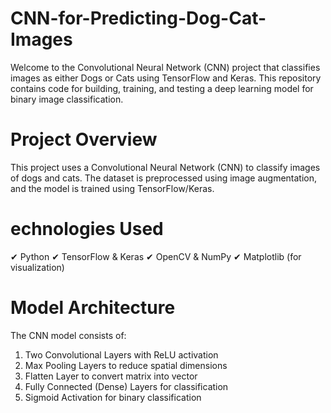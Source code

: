 # CNN-for-Predicting-Dog-Cat-Images
Welcome to the Convolutional Neural Network (CNN) project that classifies images as either Dogs or Cats using TensorFlow and Keras. This repository contains code for building, training, and testing a deep learning model for binary image classification.

# Project Overview
This project uses a Convolutional Neural Network (CNN) to classify images of dogs and cats. The dataset is preprocessed using image augmentation, and the model is trained using TensorFlow/Keras.

# echnologies Used
✔ Python
✔ TensorFlow & Keras
✔ OpenCV & NumPy
✔ Matplotlib (for visualization)

# Model Architecture
The CNN model consists of:
1. Two Convolutional Layers with ReLU activation
2. Max Pooling Layers to reduce spatial dimensions
3. Flatten Layer to convert matrix into vector
4. Fully Connected (Dense) Layers for classification
5. Sigmoid Activation for binary classification




